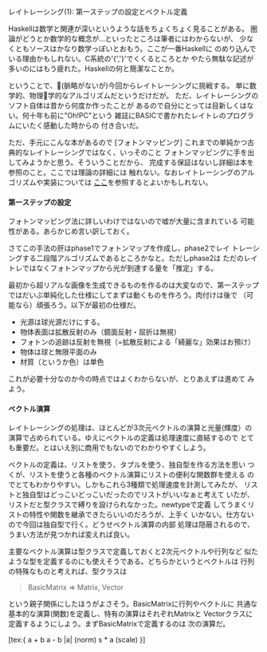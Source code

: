 レイトレーシング(1): 第一ステップの設定とベクトル定義

Haskellは数学と関連が深いというような話をちょくちょく見ることがある。
圏論がどうとか数学的な概念が…といったところは筆者にはわからないが、
少なくともソースはかなり数学っぽいとおもう。ここが一番Haskellに
のめり込んでいる理由かもしれない。C系統の'{','}'でくくるところとか
やたら無駄な記述が多いのにはもう疲れた。Haskellの何と簡潔なことか。

ということで、(脈略がないが)今回からレイトレーシングに挑戦する。
単に数学的、物理学的なアルゴリズムだというだけだが。
ただ、レイトレーシングのソフト自体は昔から何度か作ったことが
あるので自分にとっては目新しくはない。何十年も前に"Oh!PC"という
雑誌にBASICで書かれたレイトレのプログラムにいたく感動した時からの
付き合いだ。

ただ、手元にこんな本があるので
[フォトンマッピング]
これまでの単純かつ古典的なレイトレーシングではなく、いっそのこと
フォトンマッピングに手を出してみようかと思う。そういうことだから、
完成する保証はないし詳細は本を参照のこと。ここでは理論の詳細には
触れない。なおレイトレーシングのアルゴリズムや実装については
[ここ](http://kagamin.net/hole/edupt/index.htm)を参照するとよいかもしれない。

#### 第一ステップの設定

フォトンマッピング法に詳しいわけではないので嘘が大量に含まれている
可能性がある。あらかじめ言い訳しておく。

さてこの手法の肝はphase1でフォトンマップを作成し、phase2でレイ
トレーシングする二段階アルゴリズムであるところかなと。ただしphase2は
ただのレイトレではなくフォトンマップから光が到達する量を「推定」する。

最初から超リアルな画像を生成できるものを作るのは大変なので、第一ステップ
ではだいぶ単純化した仕様にしてまずは動くものを作ろう。肉付けは後で
（可能なら）頑張ろう。以下が最初の仕様だ。

* 光源は球光源だけにする。
* 物体表面は拡散反射のみ（鏡面反射・屈折は無視）
* フォトンの追跡は反射を無視（=拡散反射による「綺麗な」効果はお預け）
* 物体は球と無限平面のみ
* 材質（というか色）は単色

これが必要十分なのか今の時点ではよくわからないが、とりあえずは進めて
みよう。

#### ベクトル演算

レイトレーシングの処理は、ほとんどが3次元ベクトルの演算と光量(輝度）の
演算で占められている。ゆえにベクトルの定義は処理速度に直結するので
とても重要だ。とはいえ別に商用でもないのでわかりやすくしよう。

ベクトルの定義は、リストを使う、タプルを使う、独自型を作る方法を思い
つくが、リストを使うと各種のベクトル演算にリストの便利な関数群を使える
のでとてもわかりやすい。しかもこれら3種類で処理速度を計測してみたが、
リストと独自型はどっこいどっこいだったのでリストがいいなぁと考えて
いたが、リストだと型クラスで縛りを設けられなかった。newtypeで定義
してうまくリストの特性や関数を継承できたらいいのだろうが、上手く
いかない。仕方ないので今回は独自型で行く。どうせベクトル演算の内部
処理は隠蔽されるので、うまい方法が見つかれば変えれば良い。

主要なベクトル演算は型クラスで定義しておくと2次元ベクトルや行列など
似たような型を定義するのにも使えそうである。どちらかというとベクトルは
行列の特殊なものと考えれば、型クラスは

> BasicMatrix => Matrix, Vector

という親子関係にしたほうがよさそう。BasicMatrixに行列やベクトルに
共通な基本的な演算(関数)を定義し、特有の演算はそれぞれMatrixと
Vectorクラスに定義するようにしよう。まずBasicMatrixで定義するのは
次の演算だ。

[tex:{
a + b
a - b
|a| (norm)
s * a (scale)
}]



